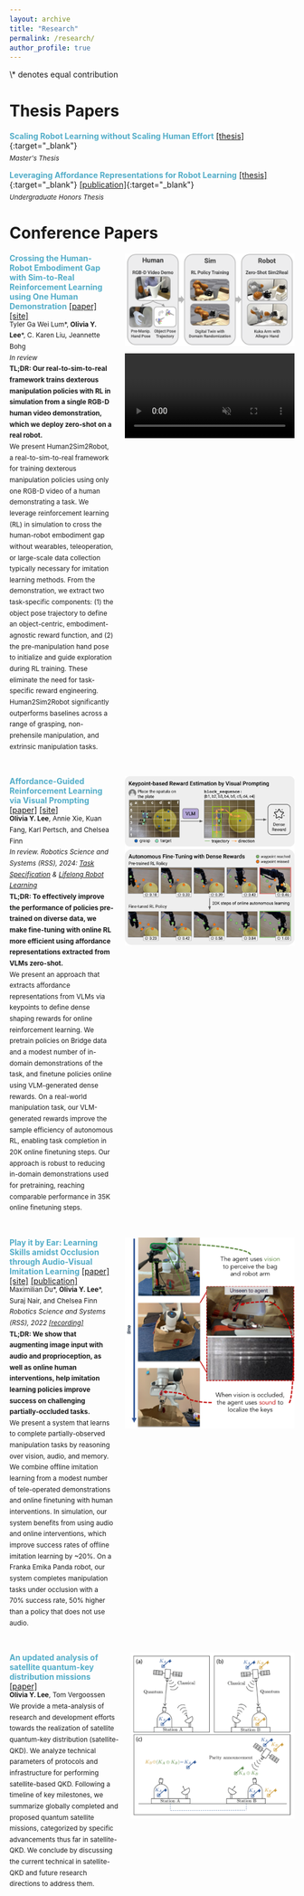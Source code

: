 ```yaml
---
layout: archive
title: "Research"
permalink: /research/
author_profile: true
---
```

<!--
{% if author.googlescholar %}
  You can also find my articles on <u><a href="{{author.googlescholar}}">my Google Scholar profile</a>.</u>
{% endif %}

{% include base_path %}

{% for post in site.publications reversed %}
  {% include archive-single.html %}
{% endfor %}
-->
<span style="display: inline-block;">
  \* denotes equal contribution 
</span>

Thesis Papers
======
<span style="color:#52ADC8">**Scaling Robot Learning without Scaling Human Effort**</span> [\[thesis\]](/files/Masters_Thesis.pdf){:target="_blank"}<br>
  <sub> *Master's Thesis* </sub> <br>

<span style="color:#52ADC8">**Leveraging Affordance Representations for Robot Learning**</span> [\[thesis\]](/files/Honors_Thesis.pdf){:target="_blank"} [\[publication\]](https://doi.org/10.25740/jp127mt8218){:target="_blank"} <br>
  <sub> *Undergraduate Honors Thesis* </sub> <br>

Conference Papers
======
<div style="display: flex; align-items: flex-start; margin-bottom: 40px;">
  <div style="flex: 1; padding-right: 20px;">
    <span style="color:#52ADC8"><b>Crossing the Human-Robot Embodiment Gap with Sim-to-Real Reinforcement Learning using One Human Demonstration</b></span> 
    <a href="https://arxiv.org/abs/2504.12609" target="_blank">[paper]</a> 
    <a href="https://human2sim2robot.github.io" target="_blank">[site]</a> <br>
    <sup>Tyler Ga Wei Lum*, <b>Olivia Y. Lee</b>*, C. Karen Liu, Jeannette Bohg <br> 
    <i>In review</i> <br>
    <b>TL;DR: Our real-to-sim-to-real framework trains dexterous manipulation policies with RL in simulation from a single RGB-D human video demonstration, which we deploy zero-shot on a real robot.</b> <br>
    We present Human2Sim2Robot, a real-to-sim-to-real framework for training dexterous manipulation policies using only one RGB-D video of a human demonstrating a task. We leverage reinforcement learning (RL) in simulation to cross the human-robot embodiment gap without wearables, teleoperation, or large-scale data collection typically necessary for imitation learning methods. From the demonstration, we extract two task-specific components: (1) the object pose trajectory to define an object-centric, embodiment-agnostic reward function, and (2) the pre-manipulation hand pose to initialize and guide exploration during RL training. These eliminate the need for task-specific reward engineering. Human2Sim2Robot significantly outperforms baselines across a range of grasping, non-prehensile manipulation, and extrinsic manipulation tasks.</sup>
  </div>
  
  <div style="width: 300px;">
    <img src="/images/h2s2r.png" alt="Human2Sim2Robot" style="width: 100%; margin-bottom: 10px;" />
    <video width="100%" autoplay controls muted loop playsinline>
      <source src="/images/h2s2r.mov" type="video/mp4">
    </video>
  </div>
</div>

<div style="display: flex; align-items: flex-start; margin-bottom: 40px;">
  <div style="flex: 1; padding-right: 20px;">
    <span style="color:#52ADC8"><b>Affordance-Guided Reinforcement Learning via Visual Prompting</b></span> 
    <a href="https://arxiv.org/abs/2407.10341" target="_blank">[paper]</a> 
    <a href="https://sites.google.com/view/affordance-guided-rl" target="_blank">[site]</a> <br>
    <sup><b>Olivia Y. Lee</b>, Annie Xie, Kuan Fang, Karl Pertsch, and Chelsea Finn <br> 
    <i>In review. Robotics Science and Systems (RSS), 2024: <a href="https://sites.google.com/view/rss-taskspec" target="_blank">Task Specification</a> & <a href="https://sites.google.com/view/lifelong-robot-learning" target="_blank">Lifelong Robot Learning</a></i> <br>
    <b>TL;DR: To effectively improve the performance of policies pre-trained on diverse data, we make fine-tuning with online RL more efficient using affordance representations extracted from VLMs zero-shot.</b> <br>
    We present an approach that extracts affordance representations from VLMs via keypoints to define dense shaping rewards for online reinforcement learning. We pretrain policies on Bridge data and a modest number of in-domain demonstrations of the task, and finetune policies online using VLM-generated dense rewards. On a real-world manipulation task, our VLM-generated rewards improve the sample efficiency of autonomous RL, enabling task completion in 20K online finetuning steps. Our approach is robust to reducing in-domain demonstrations used for pretraining, reaching comparable performance in 35K online finetuning steps.</sup>
  </div>
  
  <div style="width: 300px;">
    <img src="/images/affordances.png" alt="Affordance Learning" style="width: 100%;" />
  </div>
</div>

<div style="display: flex; align-items: flex-start; margin-bottom: 40px;">
  <div style="flex: 1; padding-right: 20px;">
    <span style="color:#52ADC8"><b>Play it by Ear: Learning Skills amidst Occlusion through Audio-Visual Imitation Learning</b></span> 
    <a href="https://arxiv.org/abs/2205.14850" target="_blank">[paper]</a> 
    <a href="https://sites.google.com/view/playitbyear" target="_blank">[site]</a>
    <a href="https://roboticsconference.org/2022/program/papers/009/" target="_blank">[publication]</a> <br>
    <sup>Maximilian Du*, <b>Olivia Y. Lee</b>*, Suraj Nair, and Chelsea Finn <br> 
    <i>Robotics Science and Systems (RSS), 2022 <a href="https://youtu.be/qI0zvRp-UnE?t=4034" target="_blank">[recording]</a></i> <br>
    <b>TL;DR: We show that augmenting image input with audio and proprioception, as well as online human interventions, help imitation learning policies improve success on challenging partially-occluded tasks.</b> <br>
    We present a system that learns to complete partially-observed manipulation tasks by reasoning over vision, audio, and memory. We combine offline imitation learning from a modest number of tele-operated demonstrations and online finetuning with human interventions. In simulation, our system benefits from using audio and online interventions, which improve success rates of offline imitation learning by ~20%. On a Franka Emika Panda robot, our system completes manipulation tasks under occlusion with a 70% success rate, 50% higher than a policy that does not use audio.</sup>
  </div>
  
  <div style="width: 300px;">
    <img src="/images/playitbyear.png" alt="Play it by Ear" style="width: 100%;" />
  </div>
</div>

<div style="display: flex; align-items: flex-start; margin-bottom: 40px;">
  <div style="flex: 1; padding-right: 20px;">
    <span style="color:#52ADC8"><b>An updated analysis of satellite quantum-key distribution missions</b></span> 
    <a href="https://arxiv.org/abs/1909.13061" target="_blank">[paper]</a> <br>
    <sup><b>Olivia Y. Lee</b>, Tom Vergoossen <br> 
    We provide a meta-analysis of research and development efforts towards the realization of satellite quantum-key distribution (satellite-QKD). We analyze technical parameters of protocols and infrastructure for performing satellite-based QKD. Following a timeline of key milestones, we summarize globally completed and proposed quantum satellite missions, categorized by specific advancements thus far in satellite-QKD. We conclude by discussing the current technical in satellite-QKD and future research directions to address them.</sup>
  </div>
  
  <div style="width: 290px;">
    <img src="/images/satelliteqkd.png" alt="Satellite-QKD" style="width: 100%" />
  </div>
</div>